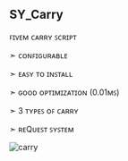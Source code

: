 ## SY_Carry
ꜰɪᴠᴇᴍ ᴄᴀʀʀʏ ꜱᴄʀɪᴘᴛ

➣ ᴄᴏɴꜰɪɢᴜʀᴀʙʟᴇ

➣ ᴇᴀꜱʏ ᴛᴏ ɪɴꜱᴛᴀʟʟ

➣ ɢᴏᴏᴅ ᴏᴘᴛɪᴍɪᴢᴀᴛɪᴏɴ (0.01ᴍꜱ)

➣ 3 ᴛʏᴘᴇꜱ ᴏꜰ ᴄᴀʀʀʏ

➣ ʀᴇQᴜᴇꜱᴛ ꜱʏꜱᴛᴇᴍ

![carry](https://user-images.githubusercontent.com/89760730/194761159-e138344a-fa01-47f6-a3d5-a10c64136179.PNG)
